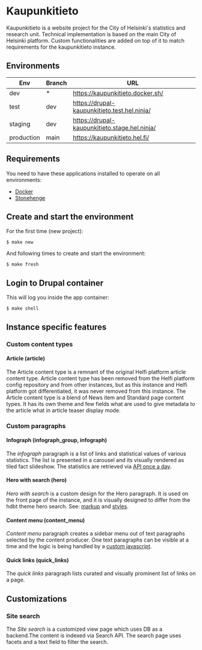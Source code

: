 # Kaupunkitieto

Kaupunkitieto is a website project for the City of Helsinki's statistics and research unit. Technical implementation is based on the main City of Helsinki platform. Custom functionalities are added on top of it to match requirements for the kaupunkitieto instance.

## Environments

Env | Branch   | URL
--- |----------| ----------- 
dev | *        |  https://kaupunkitieto.docker.sh/
test | dev      |  https://drupal-kaupunkitieto.test.hel.ninja/
staging | dev      |  https://drupal-kaupunkitieto.stage.hel.ninja/
production | main | https://kaupunkitieto.hel.fi/

## Requirements

You need to have these applications installed to operate on all environments:

- [Docker](https://github.com/druidfi/guidelines/blob/master/docs/docker.md)
- [Stonehenge](https://github.com/druidfi/stonehenge)

## Create and start the environment

For the first time (new project):

``
$ make new
``

And following times to create and start the environment:

``
$ make fresh
``

## Login to Drupal container

This will log you inside the app container:

```
$ make shell
```

## Instance specific features

### Custom content types

#### Article (article)

The Article content type is a remnant of the original Helfi platform article content type. Article content type has been removed from the Helfi platform config repository and from other instances, but as this instance and Helfi platform got differentiated, it was never removed from this instance. The Article content type is a blend of News item and Standard page content types. It has its own theme and few fields what are used to give metadata to the article what in article teaser display mode.

### Custom paragraphs

#### Infograph (infograph_group, infograph)

The _infograph_ paragraph is a list of links and statistical values of various statistics. The list is presented in a carousel and its visually rendered as tiled fact slideshow. The statistics are retrieved via [API once a day](https://github.com/City-of-Helsinki/drupal-kaupunkitieto/blob/f30eec98e4cd7ce1436ea0205dad9bb8cfcf5c6b/public/modules/custom/kaupunkitieto_infograph/src/Commands/Infograph.php).

#### Hero with search (hero)

_Hero with search_ is a custom design for the Hero paragraph. It is used on the front page of the instance, and it is visually designed to differ from the hdbt theme hero search. See: [markup](https://github.com/City-of-Helsinki/drupal-kaupunkitieto/blob/050fa230cb3a91675a438211c1f3d9d960e97a14/public/themes/custom/hdbt_subtheme/templates/paragraph/paragraph--hero--with-search.html.twig) and [styles](https://github.com/City-of-Helsinki/drupal-kaupunkitieto/blob/77b5477ff1c8b6705d4eb118d7c6c1aed5a0423a/public/themes/custom/hdbt_subtheme/src/scss/06_components/paragraphs/_hero.scss).

#### Content menu (content_menu)

_Content menu_ paragraph creates a sidebar menu out of text paragraphs selected by the content producer. One text paragraphs can be visible at a time and the logic is being handled by a [custom javascript](https://github.com/City-of-Helsinki/drupal-kaupunkitieto/blob/dcb98476f49cd7ebf0578fd5529a4976fa5da283/public/themes/custom/hdbt_subtheme/src/js/contentMenu.js).

#### Quick links (quick_links)

The _quick links_ paragraph lists curated and visually prominent list of links on a page.

## Customizations

### Site search

The _Site search_ is a customized view page which uses DB as a backend.The content is indexed via Search API. The search page uses facets and a text field to filter the search.
